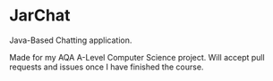# JarChat
Java-Based Chatting application.

Made for my AQA A-Level Computer Science project.
Will accept pull requests and issues once I have finished the course.
